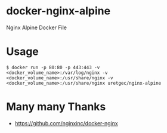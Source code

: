 # docker-nginx-alpine
Nginx Alpine Docker File

# Usage
```
$ docker run -p 80:80 -p 443:443 -v <docker_volume_name>:/var/log/nginx -v <docker_volume_name>:/usr/share/nginx -v <docker_volume_name>:/usr/share/nginx uretgec/nginx-alpine
```

# Many many Thanks
- https://github.com/nginxinc/docker-nginx
